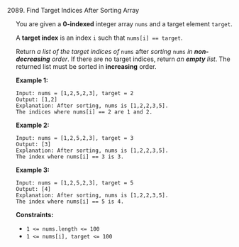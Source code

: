 2089. Find Target Indices After Sorting Array



You are given a **0-indexed** integer array `nums` and a target element `target`.

A **target index** is an index `i` such that `nums[i] == target`.

Return *a list of the target indices of* `nums` after *sorting* `nums` *in **non-decreasing** order*. If there are no target indices, return *an **empty** list*. The returned list must be sorted in **increasing** order.

 

**Example 1:**

```
Input: nums = [1,2,5,2,3], target = 2
Output: [1,2]
Explanation: After sorting, nums is [1,2,2,3,5].
The indices where nums[i] == 2 are 1 and 2.
```

**Example 2:**

```
Input: nums = [1,2,5,2,3], target = 3
Output: [3]
Explanation: After sorting, nums is [1,2,2,3,5].
The index where nums[i] == 3 is 3.
```

**Example 3:**

```
Input: nums = [1,2,5,2,3], target = 5
Output: [4]
Explanation: After sorting, nums is [1,2,2,3,5].
The index where nums[i] == 5 is 4.
```

 

**Constraints:**

- `1 <= nums.length <= 100`
- `1 <= nums[i], target <= 100`